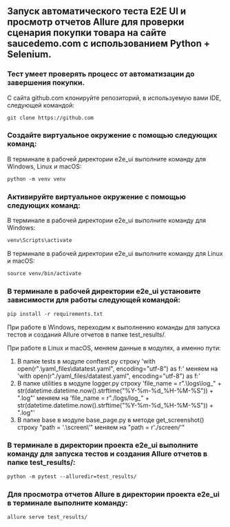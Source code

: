 ## Запуск автоматического теста E2E UI и просмотр отчетов Allure для проверки сценария покупки товара на сайте saucedemo.com с использованием Python + Selenium.

### Тест умеет проверять процесс от автоматизации до завершения покупки.

С сайта github.com клонируйте репозиторий, в используемую вами IDE, следующей командой:
```html
git clone https://github.com
```

### Создайте виртуальное окружение с помощью следующих команд:

В терминале в рабочей директории e2e_ui выполните команду для Windows, Linux и macOS:
```html
python -m venv venv
```

### Активируйте виртуальное окружение с помощью следующих команд:

В терминале в рабочей директории e2e_ui выполните команду для Windows:
```html
venv\Scripts\activate
```

В терминале в рабочей директории e2e_ui выполните команду для Linux и macOS:
```html
source venv/bin/activate
```

### В терминале в рабочей директории e2e_ui установите зависимости для работы следующей командой:
```html
pip install -r requirements.txt
```

При работе в Windows, переходим к выполнению команды для запуска тестов и создания Allure отчетов в папке test_results/.

При работе в Linux и macOS, меняем данные в модулях, а именно пути:
1. В папке tests в модуле conftest.py строку 'with open(r".\yaml_files\datatest.yaml", encoding="utf-8") as f:' меняем на 'with open(r"./yaml_files/datatest.yaml", encoding="utf-8") as f:'
2. В папке utilities в модуле logger.py строку 'file_name = r".\logs\log_" + str(datetime.datetime.now().strftime("%Y-%m-%d_%H-%M-%S")) + ".log"' меняем на 'file_name = r"./logs/log_" + str(datetime.datetime.now().strftime("%Y-%m-%d_%H-%M-%S")) + ".log"'
3. В папке base в модуле base_page.py в методе get_screenshot() строку "path = '.\\screen\\'" меняем на "path = r'./screen/'"
 

### В терминале в директории проекта e2e_ui выполните команду для запуска тестов и создания Allure отчетов в папке test_results/:
```html
python -m pytest --alluredir=test_results/
```

### Для просмотра отчетов Allure в директории проекта e2e_ui в терминале выполните команду:
```html
allure serve test_results/
```
